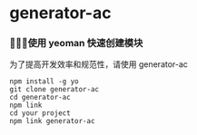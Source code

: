 # generator-ac
### 使用 yeoman 快速创建模块

为了提高开发效率和规范性，请使用 generator-ac

```shell
npm install -g yo
git clone generator-ac
cd generator-ac
npm link
cd your project
npm link generator-ac